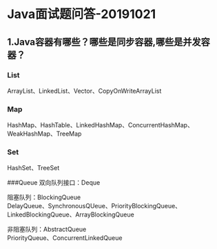 Java面试题问答-20191021
==========================

1.Java容器有哪些？哪些是同步容器,哪些是并发容器？
--------------------------------------------------
### List
ArrayList、LinkedList、Vector、CopyOnWriteArrayList

### Map
HashMap、HashTable、LinkedHashMap、ConcurrentHashMap、WeakHashMap、TreeMap

### Set
HashSet、TreeSet

###Queue
双向队列接口：Deque

阻塞队列：BlockingQueue  
DelayQueue、SynchronousQUeue、PriorityBlockingQueue、LinkedBlockingQueue、ArrayBlockingQueue

非阻塞队列：AbstractQueue  
PriorityQueue、ConcurrentLinkedQueue

